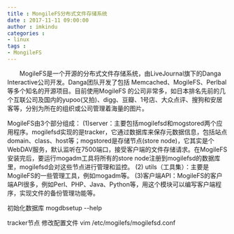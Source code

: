 ```yaml
---
title : MongileFS分布式文件存储系统
date : 2017-11-11 09:00:00
author : imkindu
categories :
- linux
tags :
- MongileFS
---
```



　　MogileFS是一个开源的分布式文件存储系统，由LiveJournal旗下的Danga Interactive公司开发。Danga团队开发了包括 Memcached、MogileFS、Perlbal 等多个知名的开源项目。目前使用MogileFS 的公司非常多，如日本排名先前的几个互联公司及国内的yupoo(又拍)、digg、豆瓣、1号店、大众点评、搜狗和安居客等，分别为所在的组织或公司管理着海量的图片。

<!--more-->



MogileFS由3个部分组成：
(1)server：主要包括mogilefsd和mogstored两个应用程序。mogilefsd实现的是tracker，它通过数据库来保存元数据信息，包括站点domain、class、host等；mogstored是存储节点(store node)，它其实是个WebDAV服务，默认监听在7500端口，接受客户端的文件存储请求。在MogileFS安装完后，要运行mogadm工具将所有的store node注册到mogilefsd的数据库里，mogilefsd会对这些节点进行管理和监控。
(2) utils（工具集）：主要是MogileFS的一些管理工具，例如mogadm等。
(3)客户端API：MogileFS的客户端API很多，例如Perl、PHP、Java、Python等，用这个模块可以编写客户端程序，实现文件的备份管理功能等。

初始化数据库
    mogdbsetup --help


tracker节点
    修改配置文件
        vim /etc/mogilefs/mogilefsd.conf

